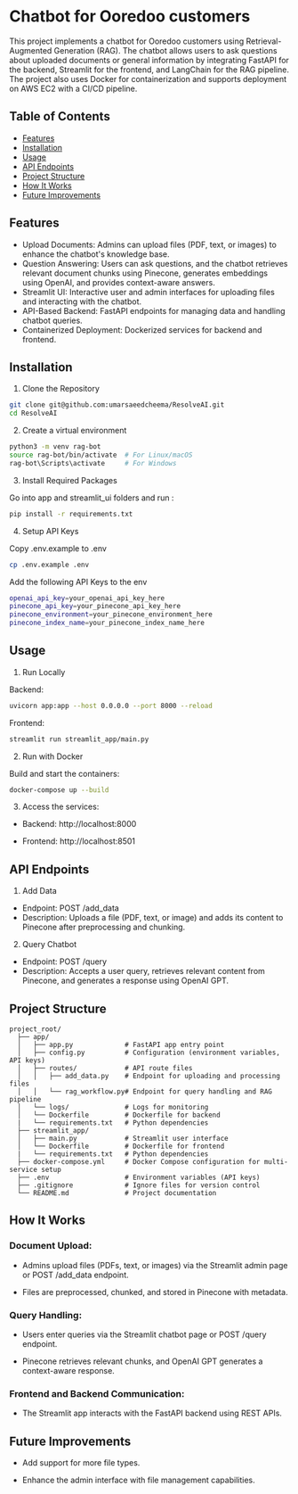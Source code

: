 # Chatbot for Ooredoo customers

This project implements a chatbot for Ooredoo customers using Retrieval-Augmented Generation (RAG). The chatbot allows users to ask questions about uploaded documents or general information by integrating FastAPI for the backend, Streamlit for the frontend, and LangChain for the RAG pipeline. The project also uses Docker for containerization and supports deployment on AWS EC2 with a CI/CD pipeline.

## Table of Contents

- [Features](#features)
- [Installation](#installation)
- [Usage](#usage)
- [API Endpoints](#api-endpoints)
- [Project Structure](#project-structure)
- [How It Works](#how-it-works)
- [Future Improvements](#future-improvements)


## Features

* Upload Documents: Admins can upload files (PDF, text, or images) to enhance the chatbot's knowledge base.
* Question Answering: Users can ask questions, and the chatbot retrieves relevant document chunks using Pinecone, generates embeddings using OpenAI, and provides context-aware answers.
* Streamlit UI: Interactive user and admin interfaces for uploading files and interacting with the chatbot.
* API-Based Backend: FastAPI endpoints for managing data and handling chatbot queries.
* Containerized Deployment: Dockerized services for backend and frontend.

## Installation
1. Clone the Repository
```bash
git clone git@github.com:umarsaeedcheema/ResolveAI.git
cd ResolveAI
```
2. Create a virtual environment
``` bash
python3 -m venv rag-bot
source rag-bot/bin/activate  # For Linux/macOS
rag-bot\Scripts\activate     # For Windows
```

3. Install Required Packages

Go into app and streamlit_ui folders and run : 
``` bash
pip install -r requirements.txt
```

4. Setup API Keys

Copy .env.example to .env
```bash
cp .env.example .env
```

Add the following API Keys to the env

```bash
openai_api_key=your_openai_api_key_here
pinecone_api_key=your_pinecone_api_key_here
pinecone_environment=your_pinecone_environment_here
pinecone_index_name=your_pinecone_index_name_here
```

## Usage

1. Run Locally

Backend:
```bash
uvicorn app:app --host 0.0.0.0 --port 8000 --reload
```
Frontend:
```bash
streamlit run streamlit_app/main.py
```

2. Run with Docker

Build and start the containers:
```bash
docker-compose up --build
```
3. Access the services:

* Backend: http://localhost:8000

* Frontend: http://localhost:8501

## API Endpoints

1. Add Data
* Endpoint: POST /add_data
* Description: Uploads a file (PDF, text, or image) and adds its content to Pinecone after preprocessing and chunking.

2. Query Chatbot
* Endpoint: POST /query
* Description: Accepts a user query, retrieves relevant content from Pinecone, and generates a response using OpenAI GPT.

## Project Structure
```
project_root/
  ├── app/
  │   ├── app.py             # FastAPI app entry point
  │   ├── config.py          # Configuration (environment variables, API keys)
  │   ├── routes/            # API route files
  │   │   ├── add_data.py    # Endpoint for uploading and processing files
  │   │   └── rag_workflow.py# Endpoint for query handling and RAG pipeline
  │   └── logs/              # Logs for monitoring
  │   └── Dockerfile         # Dockerfile for backend
  |   └── requirements.txt   # Python dependencies
  ├── streamlit_app/
  │   ├── main.py            # Streamlit user interface
  │   └── Dockerfile         # Dockerfile for frontend
  |   └── requirements.txt   # Python dependencies
  ├── docker-compose.yml     # Docker Compose configuration for multi-service setup
  ├── .env                   # Environment variables (API keys)
  ├── .gitignore             # Ignore files for version control
  └── README.md              # Project documentation

```

## How It Works

### Document Upload:

* Admins upload files (PDFs, text, or images) via the Streamlit admin page or POST /add_data endpoint.

* Files are preprocessed, chunked, and stored in Pinecone with metadata.

### Query Handling:
* Users enter queries via the Streamlit chatbot page or POST /query endpoint.

* Pinecone retrieves relevant chunks, and OpenAI GPT generates a context-aware response.

### Frontend and Backend Communication:

* The Streamlit app interacts with the FastAPI backend using REST APIs.


## Future Improvements

* Add support for more file types.

* Enhance the admin interface with file management capabilities.

